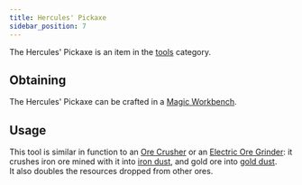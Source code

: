 ```yaml
---
title: Hercules' Pickaxe
sidebar_position: 7
---
```


The Hercules' Pickaxe is an item in the [tools](https://github.com/Slimefun/Slimefun4/wiki/Tools) category.

## Obtaining
The Hercules' Pickaxe can be crafted in a [Magic Workbench](https://github.com/Slimefun/Slimefun4/wiki/Magic-Workbench).

## Usage
This tool is similar in function to an [Ore Crusher](https://github.com/Slimefun/Slimefun4/wiki/Ore-Crusher) or an [Electric Ore Grinder](https://github.com/Slimefun/Slimefun4/wiki/Electric-Ore-Grinder): it crushes iron ore mined with it into [iron dust](https://github.com/Slimefun/Slimefun4/wiki/Iron-Dust), and gold ore into [gold dust](https://github.com/Slimefun/Slimefun4/wiki/Gold-Dust).<br>
It also doubles the resources dropped from other ores.